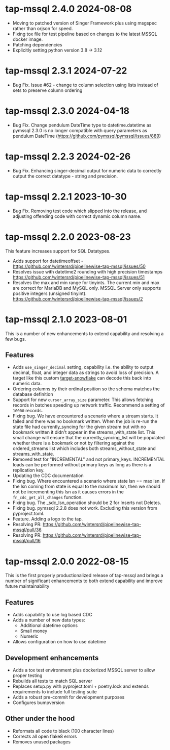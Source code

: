 # tap-mssql 2.4.0 2024-08-08

* Moving to patched version of Singer Framework plus using msgspec rather than orjson for speed.
* Fixing tox file for test pipeline based on changes to the latest MSSQL docker image.
* Patching dependencies
* Explicitly setting python version 3.8 -> 3.12

# tap-mssql 2.3.1 2024-07-22

* Bug Fix. Issue #62 - change to column selection using lists instead of sets to preserve column ordering

# tap-mssql 2.3.0 2024-04-18

* Bug Fix. Change pendulum DateTime type to datetime.datetime as pymssql 2.3.0 is no longer compatible with query parameters as pendulum DateTime (https://github.com/pymssql/pymssql/issues/889)

# tap-mssql 2.2.3 2024-02-26

* Bug Fix. Enhancing singer-decimal output for numeric data to correctly output the correct datatype - string and precision.

# tap-mssql 2.2.1 2023-10-30

* Bug Fix. Removing test code which slipped into the release, and adjusting offending code with correct dynamic column name.

# tap-mssql 2.2.0 2023-08-23

This feature increases support for SQL Datatypes.

* Adds support for datetimeoffset - https://github.com/wintersrd/pipelinewise-tap-mssql/issues/50
* Resolves issue with datetime2 rounding with high precision timestamps https://github.com/wintersrd/pipelinewise-tap-mssql/issues/51
* Resolves the max and min range for tinyints. The current min and max are correct for MariaDB and MySQL only. MSSQL Server only supports
positive integers (unsigned tinyint). https://github.com/wintersrd/pipelinewise-tap-mssql/issues/2

# tap-mssql 2.1.0 2023-08-01

This is a number of new enhancements to extend capability and resolving a few bugs.

## Features
* Adds `use_singer_decimal` setting, capability i.e. the ability to output decimal, float, and integer data as strings to avoid loss of precision. A target like this custom [target-snowflake](https://github.com/mjsqu/pipelinewise-target-snowflake) can decode this back into numeric data.
* Ordering columns by their ordinal position so the schema matches the database definition
* Support for new `cursor_array_size` parameter. This allows fetching records in batches
speeding up network traffic. Recommend a setting of `10000` records.
* Fixing bug. We have encountered a scenario where a stream starts. It failed and there
 was no bookmark written.
When the job is re-run the state file had currently_syncing for the given stream but with
no bookmark written it didn't appear in the streams_with_state list. This small change will
ensure that the currently_syncing_list will be populated whether there is a bookmark or not
by filtering against the ordered_streams list which includes both streams_without_state and
streams_with_state.
* Removed test for "INCREMENTAL" and not primary_keys.
INCREMENTAL loads can be performed without primary keys as long as there
is a replication key.
* Updating the CDC documentation
* Fixing bug. Where encountered a scenario where state lsn == max lsn.
If the lsn coming from state is equal to the maximum lsn, then we should not be incrementing
this lsn as it causes errors in the `fn_cdc_get_all_changes` function.
* Fixing bug. The _sdc_lsn_operation should be 2 for Inserts not Deletes.
* Fixing bug. pymssql 2.2.8 does not work. Excluding this version from pyproject.toml.
* Feature. Adding a logo to the tap.
* Resolving PR: https://github.com/wintersrd/pipelinewise-tap-mssql/pull/36
* Resolving PR: https://github.com/wintersrd/pipelinewise-tap-mssql/pull/16

# tap-mssql 2.0.0 2022-08-15

This is the first properly productionalized release of tap-mssql and brings a number of significant enhancements to both extend capability and improve future maintainability

## Features
* Adds capability to use log based CDC
* Adds a number of new data types:
  * Additional datetime options
  * Small money
  * Numeric
* Allows configuration on how to use datetime 

## Development enhancements
* Adds a tox test environment plus dockerized MSSQL server to allow proper testing
* Rebuilds all tests to match SQL server
* Replaces setup.py with pyproject.toml + poetry.lock and extends requirements to include full testing suite
* Adds a robust pre-commit for development purposes
* Configures bumpversion

## Other under the hood
* Reformats all code to black (100 character lines)
* Corrects all open flake8 errors
* Removes unused packages
